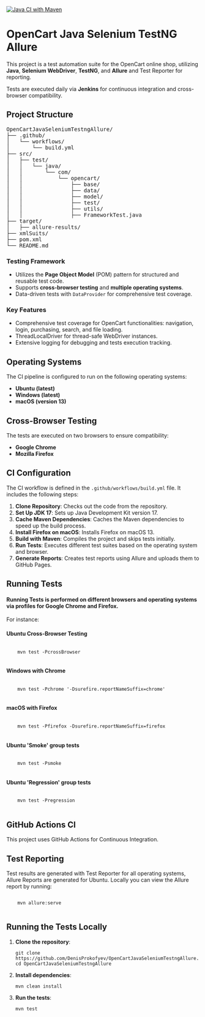 [![Java CI with Maven](https://github.com/DenisProkofyev/OpenCartJavaSeleniumTestngAllure/actions/workflows/build.yml/badge.svg)](https://github.com/DenisProkofyev/OpenCartJavaSeleniumTestngAllure/actions/workflows/build.yml)
<!DOCTYPE html>
<html lang="en">

<head>
  <meta charset="UTF-8">
  <meta name="viewport" content="width=device-width, initial-scale=1.0">
  <title>OpenCart Project</title>
</head>

<body>
  <h1>OpenCart Java Selenium TestNG Allure</h1>

<p>
This project is a test automation suite for the OpenCart online shop, utilizing <strong>Java</strong>, <strong>Selenium WebDriver</strong>,
<strong>TestNG</strong>, and <strong>Allure</strong> and Test Reporter for reporting. 

Tests are executed daily via <strong>Jenkins</strong> for continuous integration and cross-browser
        compatibility.
</p>

<h2>Project Structure</h2>
<div class="project-structure">
<pre>
OpenCartJavaSeleniumTestngAllure/
├── .github/
│   └── workflows/
│       └── build.yml
├── src/
│   ├── test/
│   │   └── java/
│   │       └── com/
│   │           └── opencart/
│   │               ├── base/
│   │               ├── data/
│   │               ├── model/
│   │               ├── test/
│   │               ├── utils/
│   │               ├── FrameworkTest.java
├── target/
│   ├── allure-results/
├── xmlSuits/
├── pom.xml
└── README.md
</pre>
</div>

<h3>Testing Framework</h3>
<ul>
<li>Utilizes the <strong>Page Object Model</strong> (POM) pattern for structured and reusable test code.</li>
<li>Supports <strong>cross-browser testing</strong> and <strong>multiple operating systems</strong>.</li>
<li>Data-driven tests with <code>DataProvider</code> for comprehensive test coverage.</li>
</ul>

<h3>Key Features</h3>
<ul>
<li>Comprehensive test coverage for OpenCart functionalities: navigation, login, purchasing, search, and file
loading.</li>
<li>ThreadLocalDriver for thread-safe WebDriver instances.</li>
<li>Extensive logging for debugging and tests execution tracking.</li>
</ul>

<h2>Operating Systems</h2>
<p>The CI pipeline is configured to run on the following operating systems:</p>
<ul>
<li><strong>Ubuntu (latest)</strong></li>
<li><strong>Windows (latest)</strong></li>
<li><strong>macOS (version 13)</strong></li>
</ul>

<h2>Cross-Browser Testing</h2>
<p>The tests are executed on two browsers to ensure compatibility:</p>
<ul>
<li><strong>Google Chrome</strong></li>
<li><strong>Mozilla Firefox</strong></li>
</ul>

<h2>CI Configuration</h2>
<p>The CI workflow is defined in the <code>.github/workflows/build.yml</code> file. It includes the following steps:</p>
<ol>
<li><strong>Clone Repository</strong>: Checks out the code from the repository.</li>
<li><strong>Set Up JDK 17</strong>: Sets up Java Development Kit version 17.</li>
<li><strong>Cache Maven Dependencies</strong>: Caches the Maven dependencies to speed up the build process.</li>
<li><strong>Install Firefox on macOS</strong>: Installs Firefox on macOS 13.</li>
<li><strong>Build with Maven</strong>: Compiles the project and skips tests initially.</li>
<li><strong>Run Tests</strong>: Executes different test suites based on the operating system and browser.</li>
<li><strong>Generate Reports</strong>: Creates test reports using Allure and uploads them to GitHub Pages.</li>
</ol>

<h2>Running Tests</h2>
<h4>Running Tests is performed on different browsers and operating systems via profiles for Google Chrome and Firefox.</h4>
<p>For instance:</p>
<h4>Ubuntu Cross-Browser Testing</h4>
  <pre><code>
    mvn test -PcrossBrowser
  </code></pre>

<h4>Windows with Chrome</h4>
  <pre><code>
    mvn test -Pchrome '-Dsurefire.reportNameSuffix=chrome'
  </code></pre>

<h4>macOS with Firefox</h4>
  <pre><code>
    mvn test -Pfirefox -Dsurefire.reportNameSuffix=firefox
  </code></pre>

<h4>Ubuntu 'Smoke' group tests</h4>
  <pre><code>
    mvn test -Psmoke
  </code></pre>

<h4>Ubuntu 'Regression' group tests</h4>
  <pre><code>
    mvn test -Pregression
  </code></pre>

<h2>GitHub Actions CI</h2>
  <p>This project uses GitHub Actions for Continuous Integration. </p>

<h2>Test Reporting</h2>
  <p>Test results are generated with Test Reporter for all operating systems, Allure Reports are generated for Ubuntu. 
Locally you can view the Allure report by running:</p>
  <pre><code>
    mvn allure:serve
  </code></pre>

<h2>Running the Tests Locally</h2>
<ol>
<li><strong>Clone the repository</strong>:
<pre><code>git clone https://github.com/DenisProkofyev/OpenCartJavaSeleniumTestngAllure.git
cd OpenCartJavaSeleniumTestngAllure
</code></pre>
</li>
<li><strong>Install dependencies</strong>:
<pre><code>mvn clean install
</code></pre>
</li>
<li><strong>Run the tests</strong>:
<pre><code>mvn test
</code></pre>
</li>
</ol>
</body>
